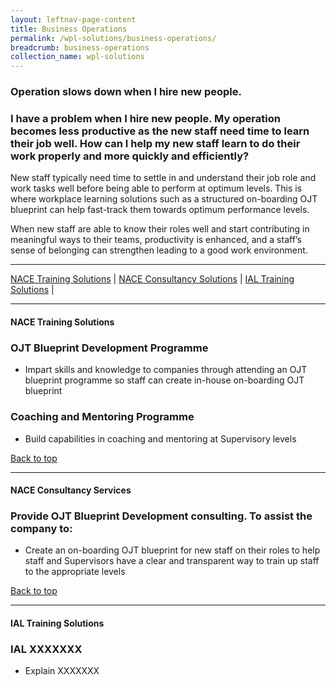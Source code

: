 ```yaml
---
layout: leftnav-page-content
title: Business Operations
permalink: /wpl-solutions/business-operations/
breadcrumb: business-operations
collection_name: wpl-solutions
---
```



### Operation slows down when I hire new people.
### I have a problem when I hire new people. My operation becomes less productive as the new staff need time to learn their job well. How can I help my new staff learn to do their work properly and more quickly and efficiently?


New staff typically need time to settle in and understand their job role and work tasks well before being able to perform at optimum levels. This is where workplace learning solutions such as a structured on-boarding OJT blueprint can help fast-track them towards optimum performance levels. 

When new staff are able to know their roles well and start contributing in meaningful ways to their teams, productivity is enhanced, and a staff’s sense of belonging can strengthen leading to a good work environment. 

-------------------

[NACE Training Solutions](#nace-training) | [NACE Consultancy Solutions](#nace-consult) | [IAL Training Solutions](#ial-training) | 

-------------------


<a name="nace-training"></a>
#### NACE Training Solutions

### OJT Blueprint Development Programme
- Impart skills and knowledge to companies through attending an OJT blueprint programme so staff can create in-house on-boarding OJT blueprint  
### Coaching and Mentoring Programme
- Build capabilities in coaching and mentoring at Supervisory levels 

[Back to top](#top)

-------------------

<a name="nace-consult"></a>
#### NACE Consultancy Services

### Provide OJT Blueprint Development consulting. To assist the company to:
- Create an on-boarding OJT blueprint for new staff on their roles to help staff and Supervisors have a clear and transparent way to train up staff to the appropriate levels

[Back to top](#top)

-------------------

<a name="ial-training"></a>
#### IAL Training Solutions

### IAL XXXXXXX
- Explain XXXXXXX
